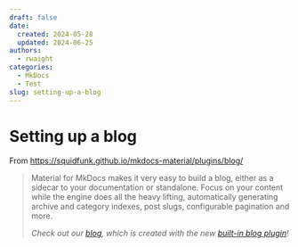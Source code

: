 ```yaml
---
draft: false 
date:
  created: 2024-05-28
  updated: 2024-06-25
authors:
  - rwaight
categories:
  - MkDocs
  - Test
slug: setting-up-a-blog
---
```


# Setting up a blog

From https://squidfunk.github.io/mkdocs-material/plugins/blog/

> Material for MkDocs makes it very easy to build a blog, either as a sidecar to your documentation or standalone. Focus on your content while the engine does all the heavy lifting, automatically generating archive and category indexes, post slugs, configurable pagination and more.
> 
> _Check out our [blog](https://squidfunk.github.io/mkdocs-material/setup/setting-up-a-blog/), which is created with the new [built-in blog plugin](https://squidfunk.github.io/mkdocs-material/plugins/blog/)!_

